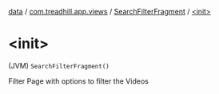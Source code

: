 [data](../../index.md) / [com.treadhill.app.views](../index.md) / [SearchFilterFragment](index.md) / [&lt;init&gt;](./-init-.md)

# &lt;init&gt;

(JVM) `SearchFilterFragment()`

Filter Page with options to filter the Videos

